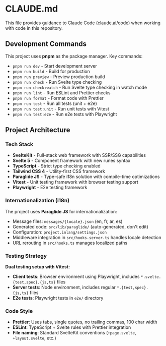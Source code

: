 # CLAUDE.md

This file provides guidance to Claude Code (claude.ai/code) when working with code in this repository.

## Development Commands

This project uses **pnpm** as the package manager. Key commands:

- `pnpm run dev` - Start development server
- `pnpm run build` - Build for production  
- `pnpm run preview` - Preview production build
- `pnpm run check` - Run Svelte type checking
- `pnpm run check:watch` - Run Svelte type checking in watch mode
- `pnpm run lint` - Run ESLint and Prettier checks
- `pnpm run format` - Format code with Prettier
- `pnpm run test` - Run all tests (unit + e2e)
- `pnpm run test:unit` - Run unit tests with Vitest
- `pnpm run test:e2e` - Run e2e tests with Playwright

## Project Architecture

### Tech Stack
- **SvelteKit** - Full-stack web framework with SSR/SSG capabilities
- **Svelte 5** - Component framework with new runes syntax
- **TypeScript** - Strict type checking enabled
- **Tailwind CSS 4** - Utility-first CSS framework
- **Paraglide JS** - Type-safe i18n solution with compile-time optimizations
- **Vitest** - Unit testing framework with browser testing support
- **Playwright** - E2e testing framework

### Internationalization (i18n)
The project uses **Paraglide JS** for internationalization:
- Message files: `messages/{locale}.json` (en, fr, ar, es)
- Generated code: `src/lib/paraglide/` (auto-generated, don't edit)
- Configuration: `project.inlang/settings.json`
- Middleware integration in `src/hooks.server.ts` handles locale detection
- URL rerouting in `src/hooks.ts` manages localized paths

### Testing Strategy
**Dual testing setup with Vitest:**
- **Client tests**: Browser environment using Playwright, includes `*.svelte.{test,spec}.{js,ts}` files
- **Server tests**: Node environment, includes regular `*.{test,spec}.{js,ts}` files
- **E2e tests**: Playwright tests in `e2e/` directory

### Code Style
- **Prettier**: Uses tabs, single quotes, no trailing commas, 100 char width
- **ESLint**: TypeScript + Svelte rules with Prettier integration
- **File naming**: Standard SvelteKit conventions (`+page.svelte`, `+layout.svelte`, etc.)
